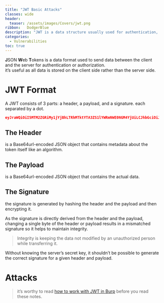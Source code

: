 ```yaml
---
title: "JWT Basic Attacks"
classes: wide
header:
  teaser: /assets/images/Covers/jwt.png
ribbon:   DodgerBlue
description: "JWT is a data structure usually used for authentication, so how to hack it?"
categories:
  - Vulnerabilities
toc: true
---
```


**J**SON **W**eb **T**okens is a data format used to send data between the client and the server for authentication or authorization. <br> it’s useful as all data is stored on the client side rather than the server side.

# JWT Format

A JWT consists of 3 parts: a header, a payload, and a signature. each separated by a dot.

```json
eyJraWQiOiI5MTM2ZGRiMy1jYjBhLTRhMTktYTA3ZS1lYWRmNWE0NGM4YjUiLCJhbGciOiJSUzI1NiJ9
```

## The Header
is a Base64url-encoded JSON object that contains metadata about the token itself like an algorithm.

## The Payload
is a Base64url-encoded JSON object that contains the actual data.

## The Signature
the signature is generated by hashing the header and the payload and then encrypting it.

As the signature is directly derived from the header and the payload, changing a single byte of the header or payload results in a mismatched signature so it helps to maintain integrity.

> Integrity is keeping the data not modified by an unauthorized person while transferring it.

Without knowing the server’s secret key, it shouldn’t be possible to generate the correct signature for a given header and payload.

# Attacks

> it’s worthy to read [how to work with JWT in Burp](https://portswigger.net/burp/documentation/desktop/testing-workflow/session-management/jwts) before you read these notes.

